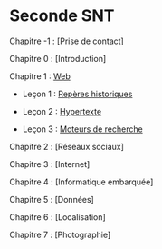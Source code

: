 # Seconde SNT

Chapitre -1 : [Prise de contact]

Chapitre 0 : [Introduction]

Chapitre 1 : [Web](./Web/)

- Leçon 1 : [Repères historiques](./Web/reperes_historiques.md)

- Leçon 2 : [Hypertexte](./Web/hypertexte.md)

- Leçon 3 : [Moteurs de recherche](./Web/moteurs_de_recherche.md)

Chapitre 2 : [Réseaux sociaux]

Chapitre 3 : [Internet]

Chapitre 4 : [Informatique embarquée]

Chapitre 5 : [Données]

Chapitre 6 : [Localisation]

Chapitre 7 : [Photographie]